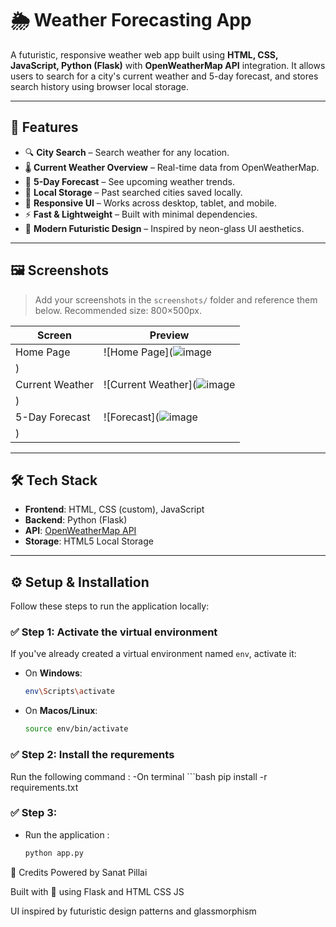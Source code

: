 # 🌦️ Weather Forecasting App

A futuristic, responsive weather web app built using **HTML, CSS, JavaScript, Python (Flask)** with **OpenWeatherMap API** integration. It allows users to search for a city's current weather and 5-day forecast, and stores search history using browser local storage.

---

## 🚀 Features

- 🔍 **City Search** – Search weather for any location.
- 🌡️ **Current Weather Overview** – Real-time data from OpenWeatherMap.
- 📆 **5-Day Forecast** – See upcoming weather trends.
- 💾 **Local Storage** – Past searched cities saved locally.
- 📱 **Responsive UI** – Works across desktop, tablet, and mobile.
- ⚡ **Fast & Lightweight** – Built with minimal dependencies.
- 🎨 **Modern Futuristic Design** – Inspired by neon-glass UI aesthetics.

---

## 🖼️ Screenshots

> Add your screenshots in the `screenshots/` folder and reference them below. Recommended size: 800×500px.

| Screen | Preview |
|--------|---------|
| Home Page | ![Home Page](![image](https://github.com/user-attachments/assets/2f27a307-2238-4178-b668-2c1af88fdb4e)
) |
| Current Weather | ![Current Weather](![image](https://github.com/user-attachments/assets/83e102e5-f08b-4a21-a64d-42e233f6df21)
) |
| 5-Day Forecast | ![Forecast](![image](https://github.com/user-attachments/assets/574e6d3b-7e4e-47d3-8520-d77541045c5b)
) |

---

## 🛠️ Tech Stack

- **Frontend**: HTML, CSS (custom), JavaScript
- **Backend**: Python (Flask)
- **API**: [OpenWeatherMap API](https://openweathermap.org/api)
- **Storage**: HTML5 Local Storage

---

## ⚙️ Setup & Installation

Follow these steps to run the application locally:

### ✅ Step 1: Activate the virtual environment

If you've already created a virtual environment named `env`, activate it:

- On **Windows**:
  ```bash
  env\Scripts\activate
- On **Macos/Linux**:
  ```bash
  source env/bin/activate
### ✅ Step 2: Install the requrements

Run the following command :
-On terminal ```bash
  pip install -r requirements.txt
  
### ✅ Step 3: 
- Run the application : 
  ```bash
  python app.py

 🙌 Credits
Powered by Sanat Pillai

Built with 💙 using Flask and HTML CSS JS

UI inspired by futuristic design patterns and glassmorphism


